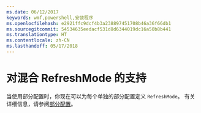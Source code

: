 ```yaml
---
ms.date: 06/12/2017
keywords: wmf,powershell,安装程序
ms.openlocfilehash: e2921ffc9dcf4b3a238897451708b46a36f66db1
ms.sourcegitcommit: 54534635eedacf531d8d6344019dc16a50b8b441
ms.translationtype: HT
ms.contentlocale: zh-CN
ms.lasthandoff: 05/17/2018
---
```

# <a name="support-for-mixed-refreshmode"></a>对混合 RefreshMode 的支持

当使用部分配置时，你现在可以为每个单独的部分配置定义 `RefreshMode`。
有关详细信息，请参阅[部分配置](https://msdn.microsoft.com/powershell/dsc/partialconfigs)。
